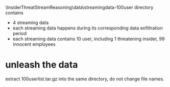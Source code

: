 \InsiderThreatStreamReasoning\data\streamingdata-100user directory contains 
* 4 streaming data
* each streaming data happens during its corresponding data exfiltration period
* each streaming data contains 10 user, including 1 threatening insider, 99 innocent employees

# unleash the data
extract 100userlist.tar.gz into the same directory, do not change file names.